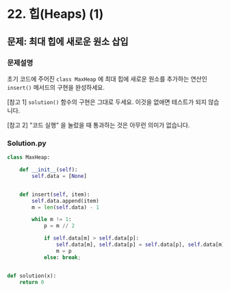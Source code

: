 # 22. 힙(Heaps) (1)
## 문제: 최대 힙에 새로운 원소 삽입



### 문제설명

초기 코드에 주어진 `class MaxHeap` 에 최대 힙에 새로운 원소를 추가하는 연산인 `insert()` 메서드의 구현을 완성하세요.

[참고 1] `solution()` 함수의 구현은 그대로 두세요. 이것을 없애면 테스트가 되지 않습니다.

[참고 2] "코드 실행" 을 눌렀을 때 통과하는 것은 아무런 의미가 없습니다.

### Solution.py

```python
class MaxHeap:

    def __init__(self):
        self.data = [None]


    def insert(self, item):
        self.data.append(item)
        m = len(self.data) - 1

        while m != 1:
            p = m // 2

            if self.data[m] > self.data[p]:
                self.data[m], self.data[p] = self.data[p], self.data[m]
                m = p
            else: break;


def solution(x):
    return 0
```
